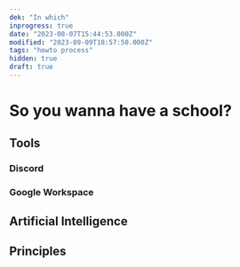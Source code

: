 ```yaml
---
dek: "In which"
inprogress: true
date: "2023-08-07T15:44:53.000Z"
modified: "2023-09-09T18:57:50.000Z"
tags: "howto process"
hidden: true
draft: true
---
```

# So you wanna have a school?

## Tools
### Discord
### Google Workspace

## Artificial Intelligence

## Principles
